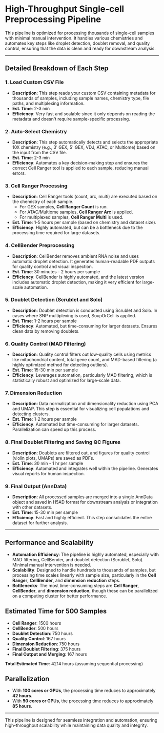 
# High-Throughput Single-cell Preprocessing Pipeline

This pipeline is optimized for processing thousands of single-cell samples with minimal manual intervention. It handles various chemistries and automates key steps like droplet detection, doublet removal, and quality control, ensuring that the data is clean and ready for downstream analysis.

---

## Detailed Breakdown of Each Step

### 1. Load Custom CSV File
- **Description**: This step reads your custom CSV containing metadata for thousands of samples, including sample names, chemistry type, file paths, and multiplexing information.
- **Est. Time**: 2-3 min
- **Efficiency**: Very fast and scalable since it only depends on reading the metadata and doesn't require sample-specific processing.

### 2. Auto-Select Chemistry
- **Description**: This step automatically detects and selects the appropriate 10X chemistry (e.g., 3' GEX, 5' GEX, VDJ, ATAC, or Multiome) based on the input from the CSV file.
- **Est. Time**: 2-3 min
- **Efficiency**: Automates a key decision-making step and ensures the correct Cell Ranger tool is applied to each sample, reducing manual errors.

### 3. Cell Ranger Processing
- **Description**: Cell Ranger tools (count, arc, multi) are executed based on the chemistry of each sample.
  - For GEX samples, **Cell Ranger Count** is run.
  - For ATAC/Multiome samples, **Cell Ranger Arc** is applied.
  - For multiplexed samples, **Cell Ranger Multi** is used.
- **Est. Time**: 1-5 hours per sample (based on chemistry and dataset size).
- **Efficiency**: Highly automated, but can be a bottleneck due to the processing time required for large datasets.

### 4. CellBender Preprocessing
- **Description**: CellBender removes ambient RNA noise and uses automatic droplet detection. It generates human-readable PDF outputs for quality control and visual inspection.
- **Est. Time**: 30 minutes - 2 hours per sample
- **Efficiency**: CellBender is highly automated, and the latest version includes automatic droplet detection, making it very efficient for large-scale automation.

### 5. Doublet Detection (Scrublet and Solo)
- **Description**: Doublet detection is conducted using Scrublet and Solo. In cases where SNP multiplexing is used, SoupOrCell is applied.
- **Est. Time**: 1-2 hours per sample
- **Efficiency**: Automated, but time-consuming for larger datasets. Ensures clean data by removing doublets.

### 6. Quality Control (MAD Filtering)
- **Description**: Quality control filters out low-quality cells using metrics like mitochondrial content, total gene count, and MAD-based filtering (a highly optimized method for detecting outliers).
- **Est. Time**: 15-30 min per sample
- **Efficiency**: Leverages automation, particularly MAD filtering, which is statistically robust and optimized for large-scale data.

### 7. Dimension Reduction
- **Description**: Data normalization and dimensionality reduction using PCA and UMAP. This step is essential for visualizing cell populations and detecting clusters.
- **Est. Time**: 1-2 hours per sample
- **Efficiency**: Automated but time-consuming for larger datasets. Parallelization can speed up this process.

### 8. Final Doublet Filtering and Saving QC Figures
- **Description**: Doublets are filtered out, and figures for quality control (violin plots, UMAPs) are saved as PDFs.
- **Est. Time**: 30 min - 1 hr per sample
- **Efficiency**: Automated and integrates well within the pipeline. Generates visual reports for human inspection.

### 9. Final Output (AnnData)
- **Description**: All processed samples are merged into a single AnnData object and saved in H5AD format for downstream analysis or integration with other datasets.
- **Est. Time**: 15-30 min per sample
- **Efficiency**: Fast and highly efficient. This step consolidates the entire dataset for further analysis.

---

## Performance and Scalability

- **Automation Efficiency**: The pipeline is highly automated, especially with MAD filtering, CellBender, and doublet detection (Scrublet, Solo). Minimal manual intervention is needed.
- **Scalability**: Designed to handle hundreds to thousands of samples, but processing time scales linearly with sample size, particularly in the **Cell Ranger**, **CellBender**, and **dimension reduction** steps.
- **Bottlenecks**: The most time-consuming steps are **Cell Ranger**, **CellBender**, and **dimension reduction**, though these can be parallelized on a computing cluster for better performance.

## Estimated Time for 500 Samples
- **Cell Ranger**: 1500 hours
- **CellBender**: 500 hours
- **Doublet Detection**: 750 hours
- **Quality Control**: 167 hours
- **Dimension Reduction**: 750 hours
- **Final Doublet Filtering**: 375 hours
- **Final Output and Merging**: 167 hours

**Total Estimated Time**: 4214 hours (assuming sequential processing)

## Parallelization
- With **100 cores or GPUs**, the processing time reduces to approximately **42 hours**.
- With **50 cores or GPUs**, the processing time reduces to approximately **85 hours**.

---
This pipeline is designed for seamless integration and automation, ensuring high-throughput scalability while maintaining data quality and integrity.
